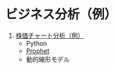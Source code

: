 # ビジネス分析（例）
1. [株価チャート分析（例）](https://github.com/Satoru-Shibata-JPN/BusinessAnalytics/blob/main/StockChartAnalytics.ipynb)
    * Python
    * [Prophet](https://facebook.github.io/prophet/)
    * 動的線形モデル
